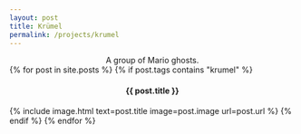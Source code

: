 ```yaml
---
layout: post
title: Krümel
permalink: /projects/krumel
---
```


<div align="center">
A group of Mario ghosts.
</div>

<div>
  {% for post in site.posts %}
    {% if post.tags contains "krumel" %}
      <h4 align="center">{{ post.title }}</h4>
      {% include image.html text=post.title image=post.image url=post.url %}
    {% endif %}
  {% endfor %}
</div>